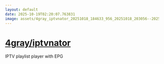 ```yaml
---
layout: default
date: 2025-10-19T02:20:07.763831
image: assets/4gray_iptvnator_20251018_184633_956_20251018_203056--20251018T223056580--cropped.png
---
```


# [4gray/iptvnator](https://github.com/4gray/iptvnator/)

IPTV playlist player with EPG
